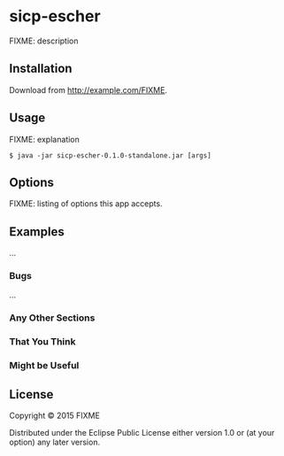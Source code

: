 # sicp-escher

FIXME: description

## Installation

Download from http://example.com/FIXME.

## Usage

FIXME: explanation

    $ java -jar sicp-escher-0.1.0-standalone.jar [args]

## Options

FIXME: listing of options this app accepts.

## Examples

...

### Bugs

...

### Any Other Sections
### That You Think
### Might be Useful

## License

Copyright © 2015 FIXME

Distributed under the Eclipse Public License either version 1.0 or (at
your option) any later version.
